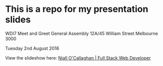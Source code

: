 # This is a repo for my presentation slides

WDI7 Meet and Greet
General Assembly
12A/45 William Street
Melbourne 3000

Tuesday 2nd August 2016

View the slideshow here:
[Niall O'Callaghan | Full Stack Web Developer](https://noccer.github.io/wdi7-meet-and-greet)
